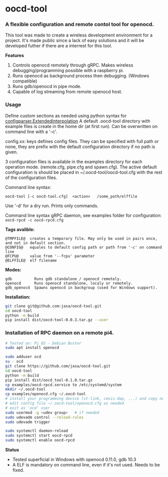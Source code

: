 # oocd-tool
### A flexible configuration and remote contol tool for openocd. 

This tool was made to create a wireless development environment for a project. It's made public since a lack of easy solutions and it will be developed futher if there are a interrest for this tool.

**Features**
1. Controls openocd remotely through gRPC. Makes wireless debugging/programming possible with a raspberry pi.
2. Runs openocd as background process then debugging. (Windows compatible)
3. Runs gdb/openocd in pipe mode.
4. Capable of log streaming from remote openocd host.

### Usage
Define custom sections as needed using python syntax for [configparser.ExtendedInterpolation](https://docs.python.org/3/library/configparser.html)
A default .oocd-tool directory with example files is create in the home dir (at first run). Can be overwritten on command line with a '-c'.

config.xx: keys defines config files. They can be specified with full path or none, they are prefix with the default configuration directory if no path is given.

3 configuration files is available in the examples directory for each operation mode. (remote.cfg, pipe.cfg and spawn.cfg).
The active default configuration is should be placed in ~/.oocd-tool/oocd-tool.cfg with the rest of the configuration files.

Command line syntax:

`oocd-tool [-c oocd-tool.cfg]  <action>   /some_path/elffile`

Use '-d' for a dry run. Prints only commands.

Command line syntax gRPC daemon, see examples folder for configuration:
`oocd-rpcd -c oocd-rpcd.cfg`

**Tags avalible:**
```
@TMPFILE@  creates a temporary file. May only be used in pairs once, and not in default section.
@CONFIG@   equales to default config path or path from '-c' on command line
@FCPU@     value from '--fcpu' parameter
@ELFFILE@  elf filename
```

**Modes:**
```
gdb          Runs gdb standalone / openocd remotely.
openocd      Runs openocd standalone, localy or remotely.
gdb_openocd  Spawns openocd in backgroup (used for Windows support).
```

**Installation:**

```sh
git clone git@github.com:jasa/oocd-tool.git
cd oocd-tool
python -m build
pip install dist/oocd-tool-0.0.3.tar.gz --user
```

### Installation of RPC daemon on a remote pi4.
```bash
# Tested on: Pi OS - Debian Buster
sudo apt install openocd

sudo adduser ocd
su - ocd
git clone https://github.com/jasa/oocd-tool.git
cd oocd-tool
python -m build
pip install dist/oocd_tool-0.1.0.tar.gz
cp examples/oocd-rpcd.service to /etc/systemd/system
mkdir ~/.oocd-tool
cp examples/openocd.cfg ~/.oocd-tool
# install your programming device (st-link, cmsis-dap, ...) and copy needed file to `/etc/udev.rules.d`
# edit config file ~/.oocd-tool/openocd.cfg as needed
# exit as 'ocd' user
sudo usermod -g <udev group>   # if needed
sudo udevadm control --reload-rules
sudo udevadm trigger

sudo systemctl daemon-reload
sudo systemctl start oocd-rpcd
sudo systemctl enable oocd-rpcd
```

**Status**
* Tested superficial in Windows with openocd 0.11.0, gdb 10.3
* A ELF is mandatory on command line, even if it's not used. Needs to be fixed.

